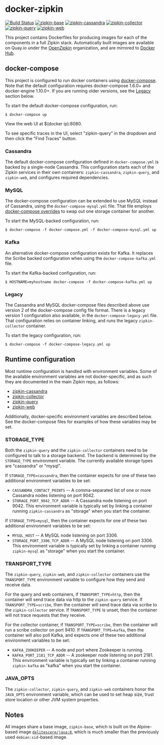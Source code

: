 # docker-zipkin

[![Build Status](https://travis-ci.org/openzipkin/docker-zipkin.svg)](https://travis-ci.org/openzipkin/docker-zipkin)
[![zipkin-base](https://quay.io/repository/openzipkin/zipkin-base/status "zipkin-base")](https://quay.io/repository/openzipkin/zipkin-base)
[![zipkin-cassandra](https://quay.io/repository/openzipkin/zipkin-cassandra/status "zipkin-cassandra")](https://quay.io/repository/openzipkin/zipkin-cassandra)
[![zipkin-collector](https://quay.io/repository/openzipkin/zipkin-collector/status "zipkin-collector")](https://quay.io/repository/openzipkin/zipkin-collector)
[![zipkin-query](https://quay.io/repository/openzipkin/zipkin-query/status "zipkin-query")](https://quay.io/repository/openzipkin/zipkin-query)
[![zipkin-web](https://quay.io/repository/openzipkin/zipkin-web/status "zipkin-web")](https://quay.io/repository/openzipkin/zipkin-web)

This project contains Dockerfiles for producing images for each of the
components in a full Zipkin stack.  Automatically built images are available on
Quay.io under the [OpenZipkin](https://quay.io/organization/openzipkin) organization,
and are mirrored to [Docker Hub](https://hub.docker.com/u/openzipkin/).

## docker-compose

This project is configured to run docker containers using
[docker-compose](https://docs.docker.com/compose/). Note that the default
configuration requires docker-compose 1.6.0+ and docker-engine 1.10.0+. If you
are running older versions, see the [Legacy](#legacy) section below.

To start the default docker-compose configuration, run:

    $ docker-compose up

View the web UI at $(docker ip):8080.

To see specific traces in the UI, select "zipkin-query" in the dropdown and
then click the "Find Traces" button.

### Cassandra

The default docker-compose configuration defined in `docker-compose.yml` is
backed by a single-node Cassandra. This configuration starts each of the Zipkin
services in their own containers: `zipkin-cassandra`, `zipkin-query`, and
`zipkin-web`, and configures required dependencies.

### MySQL

The docker-compose configuration can be extended to use MySQL instead of
Cassandra, using the `docker-compose-mysql.yml` file. That file employs
[docker-compose overrides](https://docs.docker.com/compose/extends/#multiple-compose-files)
to swap out one storage container for another.

To start the MySQL-backed configuration, run:

    $ docker-compose -f docker-compose.yml -f docker-compose-mysql.yml up

### Kafka

An alternative docker-compose configuration exists for Kafka. It replaces the
Scribe backed configuration when using the `docker-compose-kafka.yml` file.

To start the Kafka-backed configuration, run:

    $ HOSTNAME=myhostname docker-compose -f docker-compose-kafka.yml up

### Legacy

The Cassandra and MySQL docker-compose files described above use version 2 of
the docker-compose config file format. There is a legacy version 1 configuration
also available, in the `docker-compose-legacy.yml` file. That configuration
relies on container linking, and runs the legacy `zipkin-collector` container.

To start the legacy configuration, run:

    $ docker-compose -f docker-compose-legacy.yml up

## Runtime configuration

Most runtime configuration is handled with environment variables. Some of the
available environment variables are not docker-specific, and as such they are
documented in the main Zipkin repo, as follows:

* [zipkin-cassandra](https://github.com/openzipkin/zipkin/tree/master/zipkin-cassandra#service-configuration)
* [zipkin-collector](https://github.com/openzipkin/zipkin/blob/master/zipkin-collector-service/README.md#configuration)
* [zipkin-query](https://github.com/openzipkin/zipkin/blob/master/zipkin-query-service/README.md#configuration)
* [zipkin-web](https://github.com/openzipkin/zipkin/blob/master/zipkin-web/README.md#configuration)

Additionally, docker-specific environment variables are described below. See the
docker-compose files for examples of how these variables may be set.

### STORAGE_TYPE

Both the `zipkin-query` and the `zipkin-collector` containers need to be
configured to talk to a storage backend. The backend is determined by the
`STORAGE_TYPE` environment variable. The currently available storage types are
"cassandra" or "mysql".

If `STORAGE_TYPE=cassandra`, then the container expects for one of these two
additional environment variables to be set:

* `CASSANDRA_CONTACT_POINTS` -- A comma-separated list of one or more Cassandra
  nodes listening on port 9042.
* `STORAGE_PORT_9042_TCP_ADDR` -- A Cassandra node listening on port 9042. This
  environment variable is typically set by linking a container running
  `zipkin-cassandra` as "storage" when you start the container.

If `STORAGE_TYPE=mysql`, then the container expects for one of these two
additional environment variables to be set:

* `MYSQL_HOST` -- A MySQL node listening on port 3306.
* `STORAGE_PORT_3306_TCP_ADDR` -- A MySQL node listening on port 3306. This
  environment variable is typically set by linking a container running
  `zipkin-mysql` as "storage" when you start the container.

### TRANSPORT_TYPE

The `zipkin-query`, `zipkin-web`, and `zipkin-collector` containers use the
`TRANSPORT_TYPE` environment variable to configure how they send and receive
data.

For the query and web containers, if `TRANSPORT_TYPE=http`, then the container
will send trace data via http to the `zipkin-query` service. If
`TRANSPORT_TYPE=scribe`, then  the container will send trace data via scribe to
the `zipkin-collector` service. If `TRANSPORT_TYPE` is unset, then the container
will not trace requests that they receive.

For the collector container, if `TRANSPORT_TYPE=scribe`, then the container will
run a scribe collector on port 9410. If `TRANSPORT_TYPE=kafka`, then the
container will also poll Kafka, and expects one of these two additional
environment variables to be set:

* `KAFKA_ZOOKEEPER` -- A node and port where Zookeeper is running.
* `KAFKA_PORT_2181_TCP_ADDR` -- A zookeeper node listening on port 2181. This
  environment variable is typically set by linking a container running
  `zipkin-kafka` as "kafka" when you start the container.

### JAVA_OPTS

The `zipkin-collector`, `zipkin-query`, and `zipkin-web` containers honor the
`JAVA_OPTS` environment variable, which can be used to set heap size, trust
store location or other JVM system properties.

## Notes

All images share a base image, `zipkin-base`, which is built on the Alpine-based
image [`delitescere/java:8`](https://github.com/delitescere/docker-zulu), which
is much smaller than the previously used `debian:sid`-based image.
